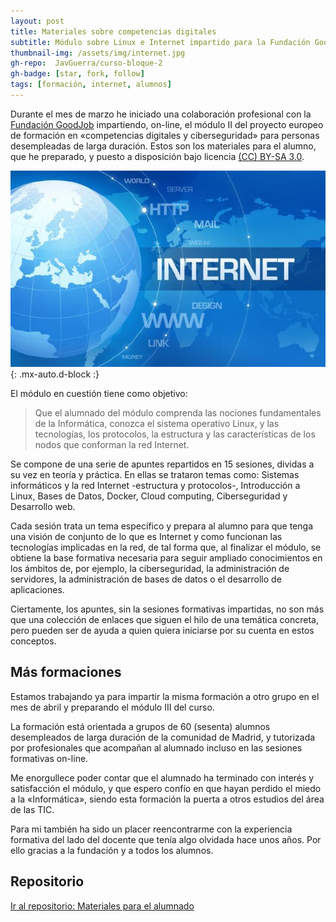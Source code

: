```yaml
---
layout: post
title: Materiales sobre competencias digitales
subtitle: Módulo sobre Linux e Internet impartido para la Fundación GoodJob
thumbnail-img: /assets/img/internet.jpg
gh-repo:  JavGuerra/curso-bloque-2 
gh-badge: [star, fork, follow]
tags: [formación, internet, alumnos]
---
```


Durante el mes de marzo he iniciado una colaboración profesional con la [Fundación GoodJob](https://www.fundaciongoodjob.org/) impartiendo, on-line, el módulo II del proyecto europeo de formación en «competencias digitales y ciberseguridad» para personas desempleadas de larga duración. Estos son los materiales para el alumno, que he preparado, y puesto a disposición bajo licencia [(CC) BY-SA 3.0](https://creativecommons.org/licenses/by-sa/3.0/es/).

![Internet](/assets/img/internet.jpg){: .mx-auto.d-block :}

El módulo en cuestión tiene como objetivo:

> Que el alumnado del módulo comprenda las nociones fundamentales de la Informática, conozca el sistema operativo Linux, y las tecnologías, los protocolos, la estructura y las características de los nodos que conforman la red Internet.

Se compone de una serie de apuntes repartidos en 15 sesiones, dividas a su vez en teoría y práctica. En ellas se trataron temas como: Sistemas informáticos y la red Internet -estructura y protocolos-, Introducción a Linux, Bases de Datos, Docker, Cloud computing, Ciberseguridad y Desarrollo web.

Cada sesión trata un tema específico y prepara al alumno para que tenga una visión de conjunto de lo que es Internet y como funcionan las tecnologías implicadas en la red, de tal forma que, al finalizar el módulo, se obtiene la base formativa necesaria para seguir ampliado conocimientos en los ámbitos de, por ejemplo, la ciberseguridad, la administración de servidores, la administración de bases de datos o el desarrollo de aplicaciones.

Ciertamente, los apuntes, sin la sesiones formativas impartidas, no son más que una colección de enlaces que siguen el hilo de una temática concreta, pero pueden ser de ayuda a quien quiera iniciarse por su cuenta en estos conceptos.

## Más formaciones

Estamos trabajando ya para impartir la misma formación a otro grupo en el mes de abril y preparando el módulo III del curso.

La formación está orientada a grupos de 60 (sesenta) alumnos desempleados de larga duración de la comunidad de Madrid, y tutorizada por profesionales que acompañan al alumnado incluso en las sesiones formativas on-line.

Me enorgullece poder contar que el alumnado ha terminado con interés y satisfacción el módulo, y que espero confío en que hayan perdido el miedo a la «Informática», siendo esta formación la puerta a otros estudios del área de las TIC.

Para mi también ha sido un placer reencontrarme con la experiencia formativa del lado del docente que tenía algo olvidada hace unos años. Por ello gracias a la fundación y a todos los alumnos.

## Repositorio

[Ir al repositorio: Materiales para el alumnado](https://github.com/JavGuerra/curso-bloque-2)



